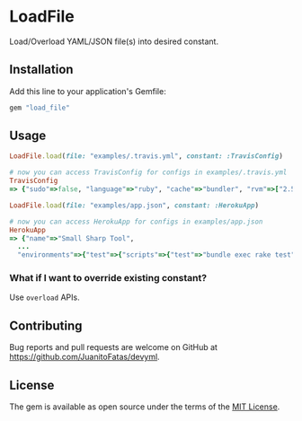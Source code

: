 # LoadFile

Load/Overload YAML/JSON file(s) into desired constant.

## Installation

Add this line to your application's Gemfile:

```ruby
gem "load_file"
```

## Usage

```ruby
LoadFile.load(file: "examples/.travis.yml", constant: :TravisConfig)

# now you can access TravisConfig for configs in examples/.travis.yml
TravisConfig
=> {"sudo"=>false, "language"=>"ruby", "cache"=>"bundler", "rvm"=>["2.5.1"]}

LoadFile.load(file: "examples/app.json", constant: :HerokuApp)

# now you can access HerokuApp for configs in examples/app.json
HerokuApp
=> {"name"=>"Small Sharp Tool",
  ...
  "environments"=>{"test"=>{"scripts"=>{"test"=>"bundle exec rake test"}}}}
```

### What if I want to override existing constant?

Use `overload` APIs.

## Contributing

Bug reports and pull requests are welcome on GitHub at https://github.com/JuanitoFatas/devyml.

## License

The gem is available as open source under the terms of the [MIT License](https://opensource.org/licenses/MIT).
